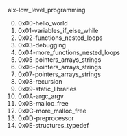 alx-low_level_programming

0) 0x00-hello_world
1) 0x01-variables_if_else_while
2) 0x02-functions_nested_loops
3) 0x03-debugging
4) 0x04-more_functions_nested_loops
5) 0x05-pointers_arrays_strings 
6) 0x06-pointers_arrays_strings
7) 0x07-pointers_arrays_strings
8) 0x08-recursion
9) 0x09-static_libraries
10) 0x0A-argc_argv
11) 0x0B-malloc_free
12) 0x0C-more_malloc_free
13) 0x0D-preprocessor
14) 0x0E-structures_typedef

